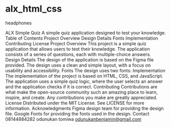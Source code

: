 # alx_html_css
headphones


ALX Simple Quiz
A simple quiz application designed to test your knowledge.
Table of Contents
Project Overview
Design Details
Fonts
Implementation
Contributing
License
Project Overview
This project is a simple quiz application that allows users to test their knowledge. The application consists of a series of questions, each with multiple-choice answers.
Design Details
The design of the application is based on the Figma file provided. The design uses a clean and simple layout, with a focus on usability and accessibility.
Fonts
The design uses two fonts:
Implementation
The implementation of the project is based on HTML, CSS, and JavaScript. The application uses a simple quiz logic, where the user selects an answer and the application checks if it is correct.
Contributing
Contributions are what make the open-source community such an amazing place to learn, inspire, and create. Any contributions you make are greatly appreciated.
License
Distributed under the MIT License. See LICENSE for more information.
Acknowledgments
Figma design team for providing the design file.
Google Fonts for providing the fonts used in the design.
Contact 08144884282
odunukan tomiwa odunukanbenjamin@gmail.com
